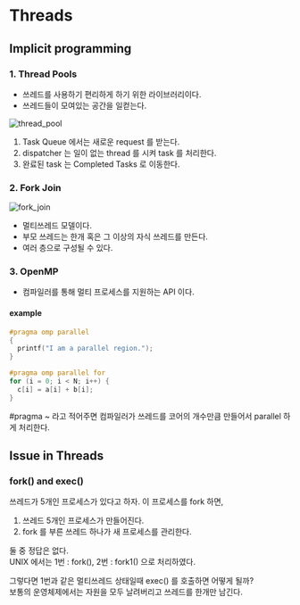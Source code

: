 # Threads

## Implicit programming

### 1. Thread Pools

* 쓰레드를 사용하기 편리하게 하기 위한 라이브러리이다.
* 쓰레드들이 모여있는 공간을 일컫는다.

![thread_pool](https://user-images.githubusercontent.com/48989903/136952820-1faf9a51-c46f-4f2e-b810-bac03163a805.png)

1. Task Queue 에서는 새로운 request 를 받는다.
2. dispatcher 는 일이 없는 thread 를 시켜 task 를 처리한다.
3. 완료된 task 는 Completed Tasks 로 이동한다.

### 2. Fork Join

![fork_join](https://user-images.githubusercontent.com/48989903/136953971-03887919-b161-42a1-9eae-9d47d1e4bc42.png)

* 멀티쓰레드 모델이다.
* 부모 쓰레드는 한개 혹은 그 이상의 자식 쓰레드를 만든다.
* 여러 층으로 구성될 수 있다.

### 3. OpenMP

* 컴파일러를 통해 멀티 프로세스를 지원하는 API 이다.

#### example

```.c
#pragma omp parallel
{
  printf("I am a parallel region.");
}

#pragma omp parallel for
for (i = 0; i < N; i++) {
  c[i] = a[i] + b[i];
}
```

#pragma ~ 라고 적어주면 컴파일러가 쓰레드를 코어의 개수만큼 만들어서 parallel 하게 처리한다.

## Issue in Threads

### fork() and exec()

쓰레드가 5개인 프로세스가 있다고 하자. 이 프로세스를 fork 하면,
1. 쓰레드 5개인 프로세스가 만들어진다.
2. fork 를 부른 쓰레드 하나가 새 프로세스를 관리한다.

둘 중 정답은 없다.  
UNIX 에서는 1번 : fork(), 2번 : fork1() 으로 처리하였다.

그렇다면 1번과 같은 멀티쓰레드 상태일때 exec() 를 호출하면 어떻게 될까?  
보통의 운영체제에서는 자원을 모두 날려버리고 쓰레드를 한개만 남긴다.
